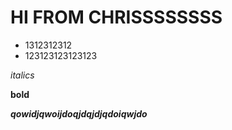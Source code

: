 # HI FROM CHRISSSSSSSS

- 1312312312
- 123123123123123

*italics*

**bold**

***qowidjqwoijdoqjdqjdjqdoiqwjdo***

